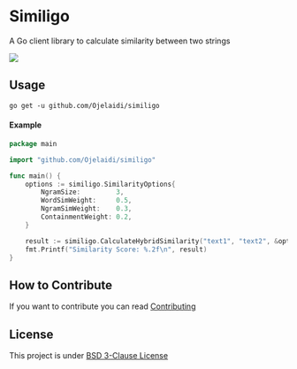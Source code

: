 # Similigo

A Go client library to calculate similarity between two strings

<img src="https://img.shields.io/github/go-mod/go-version/Ojelaidi/similigo">

## Usage

```
go get -u github.com/Ojelaidi/similigo
```


#### Example
```go
package main

import "github.com/Ojelaidi/similigo"

func main() {
	options := similigo.SimilarityOptions{
		NgramSize:         3,
		WordSimWeight:     0.5,
		NgramSimWeight:    0.3,
		ContainmentWeight: 0.2,
	}

	result := similigo.CalculateHybridSimilarity("text1", "text2", &options)
	fmt.Printf("Similarity Score: %.2f\n", result)
}

```

## How to Contribute

If you want to contribute you can read [Contributing](CONTRIBUTING.md)


## License

This project is under [BSD 3-Clause License](LICENSE)

